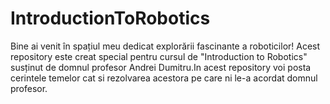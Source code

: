 # IntroductionToRobotics
Bine ai venit în spațiul meu dedicat explorării fascinante a roboticilor! Acest repository este creat special pentru cursul de "Introduction to Robotics" susținut de domnul profesor Andrei Dumitru.In acest repository voi posta cerintele temelor cat si rezolvarea acestora pe care ni le-a acordat domnul profesor.
